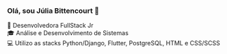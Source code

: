 ### Olá, sou Júlia Bittencourt 👋

🚀 Desenvolvedora FullStack Jr <br>
🎓 Análise e Desenvolvimento de Sistemas <br>
💻 Utilizo as stacks Python/Django, Flutter, PostgreSQL, HTML e CSS/SCSS
